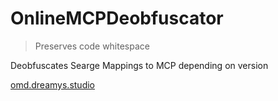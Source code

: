 # OnlineMCPDeobfuscator
> Preserves code whitespace

Deobfuscates Searge Mappings to MCP depending on version

[omd.dreamys.studio](https://omd.dreamys.studio/)
